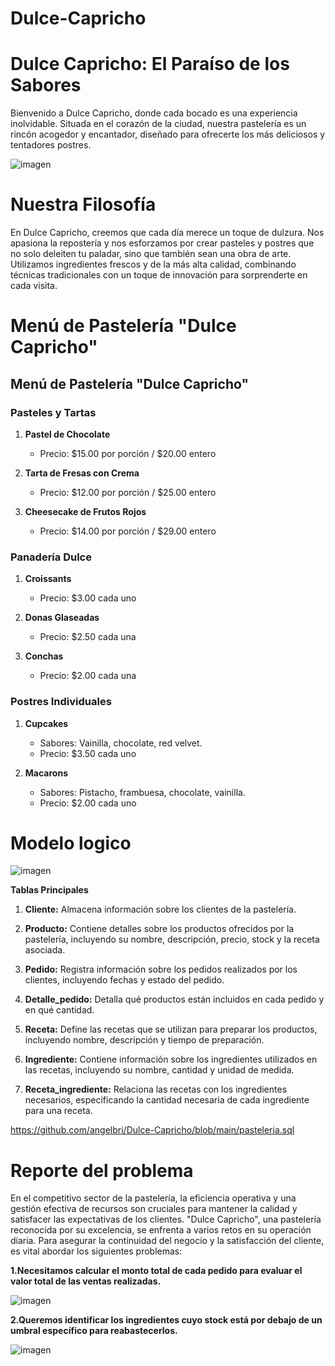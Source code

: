 # Dulce-Capricho

# Dulce Capricho: El Paraíso de los Sabores
Bienvenido a Dulce Capricho, donde cada bocado es una experiencia inolvidable. Situada en el corazón de la ciudad, nuestra pastelería es un rincón acogedor y encantador, diseñado para ofrecerte los más deliciosos y tentadores postres.

 ![imagen](https://github.com/angelbri/Dulce-Capricho/blob/main/duolce%20capricho.PNG)

# Nuestra Filosofía
En Dulce Capricho, creemos que cada día merece un toque de dulzura. Nos apasiona la repostería y nos esforzamos por crear pasteles y postres que no solo deleiten tu paladar, sino que también sean una obra de arte. Utilizamos ingredientes frescos y de la más alta calidad, combinando técnicas tradicionales con un toque de innovación para sorprenderte en cada visita.

# Menú de Pastelería "Dulce Capricho"

## **Menú de Pastelería "Dulce Capricho"**

### **Pasteles y Tartas**
1. **Pastel de Chocolate**
   - Precio: $15.00 por porción / $20.00 entero

2. **Tarta de Fresas con Crema**
   - Precio: $12.00 por porción / $25.00 entero

3. **Cheesecake de Frutos Rojos**
   - Precio: $14.00 por porción / $29.00 entero

### **Panadería Dulce**
1. **Croissants**
   - Precio: $3.00 cada uno

2. **Donas Glaseadas**
   - Precio: $2.50 cada una

3. **Conchas**
   - Precio: $2.00 cada una

### **Postres Individuales**
1. **Cupcakes**
   - Sabores: Vainilla, chocolate, red velvet.
   - Precio: $3.50 cada uno

2. **Macarons**
   - Sabores: Pistacho, frambuesa, chocolate, vainilla.
   - Precio: $2.00 cada uno
   
# Modelo logico 

![imagen](https://github.com/angelbri/Dulce-Capricho/blob/main/modelo%20logico.PNG)

**Tablas Principales**
1. **Cliente:** Almacena información sobre los clientes de la pastelería.

2. **Producto:** Contiene detalles sobre los productos ofrecidos por la pastelería, incluyendo su nombre, descripción, precio, stock y la receta asociada.

3. **Pedido:** Registra información sobre los pedidos realizados por los clientes, incluyendo fechas y estado del pedido.

4. **Detalle_pedido:** Detalla qué productos están incluidos en cada pedido y en qué cantidad.

5. **Receta:** Define las recetas que se utilizan para preparar los productos, incluyendo nombre, descripción y tiempo de preparación.

6. **Ingrediente:** Contiene información sobre los ingredientes utilizados en las recetas, incluyendo su nombre, cantidad y unidad de medida.

7. **Receta_ingrediente:** Relaciona las recetas con los ingredientes necesarios, especificando la cantidad necesaria de cada ingrediente para una receta.

https://github.com/angelbri/Dulce-Capricho/blob/main/pasteleria.sql 

# Reporte del problema 
En el competitivo sector de la pastelería, la eficiencia operativa y una gestión efectiva de recursos son cruciales para mantener la calidad y satisfacer las expectativas de los clientes. "Dulce Capricho", una pastelería reconocida por su excelencia, se enfrenta a varios retos en su operación diaria. Para asegurar la continuidad del negocio y la satisfacción del cliente, es vital abordar los siguientes problemas:

**1.Necesitamos calcular el monto total de cada pedido para evaluar el valor total de las ventas realizadas.**

![imagen](https://github.com/angelbri/Dulce-Capricho/blob/main/1%20captura.JPG)


**2.Queremos identificar los ingredientes cuyo stock está por debajo de un umbral específico para reabastecerlos.**

![imagen](https://github.com/angelbri/Dulce-Capricho/blob/main/2%20captura.JPG)
